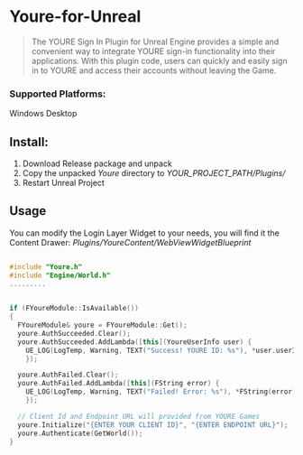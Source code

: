 # Youre-for-Unreal

> The YOURE Sign In Plugin for Unreal Engine provides a simple and convenient way to integrate YOURE sign-in functionality into their applications. With this plugin code, users can quickly and easily sign in to YOURE and access their accounts without leaving the Game.


### Supported Platforms: 
Windows Desktop

## Install:
1. Download Release package and unpack
2. Copy the unpacked _Youre_ directory to _YOUR_PROJECT_PATH/Plugins/_
3. Restart Unreal Project



## Usage 
You can modify the Login Layer Widget to your needs, you will find it the Content Drawer: _Plugins/YoureContent/WebViewWidgetBlueprint_

```c++

#include "Youre.h"
#include "Engine/World.h"
.........
  

if (FYoureModule::IsAvailable())
{
  FYoureModule& youre = FYoureModule::Get();
  youre.AuthSucceeded.Clear();
  youre.AuthSucceeded.AddLambda([this](YoureUserInfo user) {
    UE_LOG(LogTemp, Warning, TEXT("Success! YOURE ID: %s"), *user.userId);
    });

  youre.AuthFailed.Clear();
  youre.AuthFailed.AddLambda([this](FString error) {
    UE_LOG(LogTemp, Warning, TEXT("Failed! Error: %s"), *FString(error));
    });

  // Client Id and Endpoint URL will provided from YOURE Games
  youre.Initialize("{ENTER YOUR CLIENT ID}", "{ENTER ENDPOINT URL}");
  youre.Authenticate(GetWorld());
}
```
